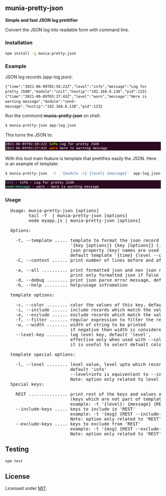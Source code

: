 ## munia-pretty-json

**Simple and fast JSON log prettifier**

Convert the JSON log into readable form with command line.

### Installation

```sh
npm install -g munia-pretty-json
```

### Example

JSON log records (app-log.json):

```
{"time":"2021-06-09T02:50:22Z","level":"info","message":"Log for pretty JSON","module":"init","hostip":"192.168.0.138","pid":123}
{"time":"2021-06-09T03:27:43Z","level":"warn","message":"Here is warning message","module":"send-message","hostip":"192.168.0.138","pid":123}
```

Run the commond **munia-pretty-json** on shell:

```sh
$ munia-pretty-json app-log.json
```

This turns the JSON to:

![output](output1.png)


With this tool main feature is template that prettifies easily the JSON. Here is an example of template:

```sh
$ munia-pretty-json  -t  '{module -c} {level} {message}'  app-log.json<br> 
```

![output](output2.png)



### Usage

<pre>
  Usage: munia-pretty-json [options] <json-file>
         tail -f <json-file> | munia-pretty-json [options]
         node myapp.js | munia-pretty-json [options]

  Options:

    -t, --template ..... template to format the json record
                         '{key [options]} {key [options]} {...}'
                         json property (key) names are used to format the template
                         default template '{time} {level --color} {message}'
    -C, --context ...... print number of lines before and after context

    -a, --all .......... print formatted json and non json records if true, default true
                         print only formatted json if false
    -d, --debug ........ print json parse error message, default false
    -h, --help ......... help/usage infromation

  template options:

    -c, --color ........ color the values of this key, default false
    -i, --include ...... include records which match the value of key
    -e, --exclude ...... exclude records which match the value of key
    -f, --filter ....... regular expression to filter the records
    -w, --width ........ width of string to be printed
                         if negative then width is considered backward
    --level-key ........ log level key, default 'level',
                         effective only when used with --color option
                         it is useful to select defualt colors for levels

  template special options:

    -l, --level ........ level value, level upto which records to be included,
                         default 'info'
                         --level=info is equivenlent to --include=error,warn,info
                         Note: option only related to level key
  Special keys:

    REST ............... print rest of the keys and values as JSON string
                         (keys which are not part of template)
                         example: -t '{level}: {message} {REST}'
    --include-keys ..... keys to include in 'REST'
                         example: -t '{msg} {REST --include-keys=app,pid}'
                         Note: option only related to 'REST' key
    --exclude-keys ..... keys to exclude from 'REST'
                         example: -t '{msg} {REST --exclude-keys=host,version}'
                         Note: option only related to 'REST' key
</pre>

## Testing
```shell
npm test
```
## License

Licensed under [MIT](./LICENSE).

